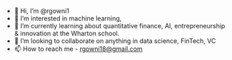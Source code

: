 - 👋 Hi, I’m @rgowni1
- 👀 I’m interested in machine learning, 
- 🌱 I’m currently learning about quantitative finance, AI, entrepreneurship & innovation at the Wharton school. 
- 💞️ I’m looking to collaborate on anything in data science, FinTech, VC
- 📫 How to reach me - rgowni18@gmail.com

<!---
rgowni1/rgowni1 is a ✨ special ✨ repository because its `README.md` (this file) appears on your GitHub profile.
You can click the Preview link to take a look at your changes.
--->
